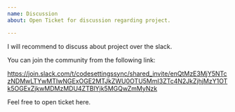 ```yaml
---
name: Discussion
about: Open Ticket for discussion regarding project.

---
```


I will recommend to discuss about project over the slack.

You can join the community from the following link:

https://join.slack.com/t/codesettingssync/shared_invite/enQtMzE3MjY5NTczNDMwLTYwMTIwNGExOGE2MTJkZWU0OTU5MmI3ZTc4N2JkZjhjMzY1OTk5OGExZjkwMDMzMDU4ZTBlYjk5MGQwZmMyNzk

Feel free to open ticket here.
